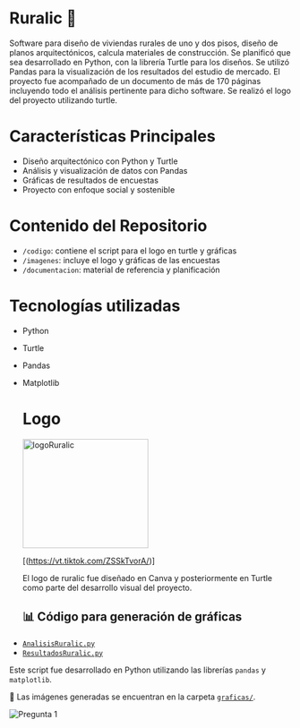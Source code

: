 # Ruralic 🏡
Software para diseño de viviendas rurales de uno y dos pisos, diseño de planos arquitectónicos, calcula materiales de construcción. Se planificó que sea desarrollado en Python,
con la librería Turtle para los diseños. Se utilizó Pandas para la visualización de los resultados del estudio de mercado. El proyecto fue acompañado de un documento de más de 170 páginas incluyendo todo el análisis pertinente para dicho software. Se realizó el logo del proyecto utilizando turtle.

# Características Principales
* Diseño arquitectónico con Python y Turtle
* Análisis y visualización de datos con Pandas
* Gráficas de resultados de encuestas
* Proyecto con enfoque social y sostenible

# Contenido del Repositorio
- `/codigo`: contiene el script para el logo en turtle y gráficas
- `/imagenes`: incluye el logo y gráficas de las encuestas
- `/documentacion`: material de referencia y planificación

# Tecnologías utilizadas
* Python
* Turtle
* Pandas
* Matplotlib

  # Logo
  <img width="224" height="195" alt="logoRuralic" src="https://github.com/user-attachments/assets/1ea9408a-17db-40b8-a435-83faad6fb233" />

  [(https://vt.tiktok.com/ZSSkTvorA/)]

  El logo de ruralic fue diseñado en Canva y posteriormente en Turtle como parte del desarrollo visual del proyecto.

  ## 📊 Código para generación de gráficas

- [`AnalisisRuralic.py`](codigo%20graficas/AnalisisRuralic.py)  
- [`ResultadosRuralic.py`](codigo%20graficas/ResultadosRuralic.py)

Este script fue desarrollado en Python utilizando las librerías `pandas` y `matplotlib`.

📂 Las imágenes generadas se encuentran en la carpeta [`graficas/`](graficas/).

![Pregunta 1](codigo%20graficas/graficas/pregunta1.png)

